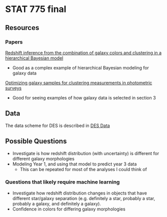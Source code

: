# STAT 775 final

## Resources

### Papers

[Redshift inference from the combination of galaxy colors and clustering in a hierarchical Bayesian model](https://arxiv.org/abs/1807.11873v2)
- Good as a complex example of hierarchical Bayesian modeling for galaxy data

[Optimizing galaxy samples for clustering measurements in photometric surveys](https://arxiv.org/abs/1908.07150v2)
- Good for seeing examples of how galaxy data is selected in section 3

## Data

The data scheme for DES is described in [DES Data](https://des.ncsa.illinois.edu/home)

## Possible Questions

- Investigate is how redshift distribution (with uncertainty) is different for different galaxy morphologies
- Modeling Year 1, and using that model to predict year 3 data
	- This can be repeated for most of the analyses I could think of

### Questions that likely require machine learning

- Investigate how redshift distribution changes in objects that have different star/galaxy separation (e.g. definitely a star, probably a star, probably a galaxy, and definitely a galaxy).
- Confidence in colors for differing galaxy morphologies